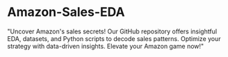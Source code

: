 # Amazon-Sales-EDA
"Uncover Amazon's sales secrets! Our GitHub repository offers insightful EDA, datasets, and Python scripts to decode sales patterns. Optimize your strategy with data-driven insights. Elevate your Amazon game now!"
